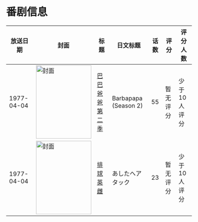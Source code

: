 # 番剧信息

|放送日期|封面|标题|日文标题|话数|评分|评分人数|
|---|---|---|---|---|---|---|
|1977-04-04|<img src="https://lain.bgm.tv/pic/cover/c/cc/5b/127124_YH0d7.jpg" alt="封面" style="width:150px;height:200px;object-fit:cover;">|[巴巴爸爸 第二季](https://bangumi.tv/subject/127124)|Barbapapa (Season 2)|55|暂无评分|少于10人评分|
|1977-04-04|<img src="https://lain.bgm.tv/pic/cover/c/f0/57/190658_2IBa8.jpg" alt="封面" style="width:150px;height:200px;object-fit:cover;">|[排球英雌](https://bangumi.tv/subject/190658)|あしたへアタック|23|暂无评分|少于10人评分|
